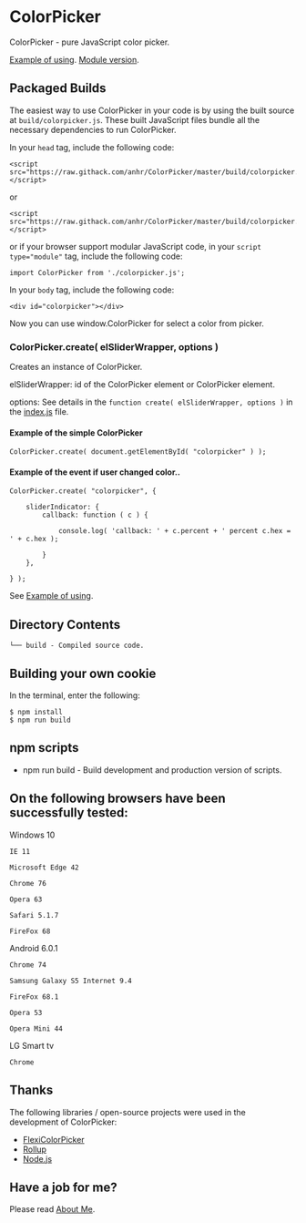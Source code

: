 ﻿# ColorPicker
 ColorPicker - pure JavaScript color picker.

[Example of using](https://raw.githack.com/anhr/ColorPicker/master/Example/index.html).
[Module version](https://raw.githack.com/anhr/ColorPicker/master/Example/modular.html).

## Packaged Builds
The easiest way to use ColorPicker in your code is by using the built source at `build/colorpicker.js`.
These built JavaScript files bundle all the necessary dependencies to run ColorPicker.

In your `head` tag, include the following code:
```
<script src="https://raw.githack.com/anhr/ColorPicker/master/build/colorpicker.js"></script>
```
or
```
<script src="https://raw.githack.com/anhr/ColorPicker/master/build/colorpicker.min.js"></script>
```
or if your browser support modular JavaScript code, in your `script type="module"` tag, include the following code:
```
import ColorPicker from './colorpicker.js';
```

In your `body` tag, include the following code:
```
<div id="colorpicker"></div>
```

Now you can use window.ColorPicker for select a color from picker.

### ColorPicker.create( elSliderWrapper, options )

Creates an instance of ColorPicker.

elSliderWrapper: id of the ColorPicker element or ColorPicker element.

options: See details in the `function create( elSliderWrapper, options )` in the [index.js](https://github.com/anhr/colorPicker/blob/master/index.js) file.

#### Example of the simple ColorPicker
```
ColorPicker.create( document.getElementById( "colorpicker" ) );
```
#### Example of the event if user changed color..
```
ColorPicker.create( "colorpicker", {

	sliderIndicator: {
		callback: function ( c ) {

			console.log( 'callback: ' + c.percent + ' percent c.hex = ' + c.hex );

		}
	},

} );
```

See [Example of using](https://raw.githack.com/anhr/ColorPicker/master/Example/modular.html).

## Directory Contents

```
└── build - Compiled source code.
```

## Building your own cookie

In the terminal, enter the following:

```
$ npm install
$ npm run build
```

## npm scripts

- npm run build - Build development and production version of scripts.

## On the following browsers have been successfully tested:

Windows 10

	IE 11

	Microsoft Edge 42

	Chrome 76

	Opera 63

	Safari 5.1.7 

	FireFox 68

Android 6.0.1

	Chrome 74 

	Samsung Galaxy S5 Internet 9.4

	FireFox 68.1

	Opera 53

	Opera Mini 44

LG Smart tv

	Chrome 

## Thanks
The following libraries / open-source projects were used in the development of ColorPicker:
 * [FlexiColorPicker](https://github.com/DavidDurman/FlexiColorPicker)
 * [Rollup](https://rollupjs.org)
 * [Node.js](http://nodejs.org/)

 ## Have a job for me?
Please read [About Me](https://anhr.github.io/AboutMe/).
